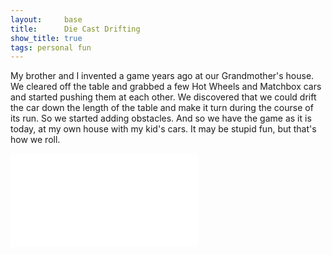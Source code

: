 ```yaml
---
layout:     base
title:      Die Cast Drifting
show_title: true
tags: personal fun
---
```


My brother and I invented a game years ago at our Grandmother's house. We cleared
off the table and grabbed a few Hot Wheels and Matchbox cars and started pushing
them at each other. We discovered that we could drift the car down the length of
the table and make it turn during the course of its run. So we started adding
obstacles. And so we have the game as it is today, at my own house with my
kid's cars. It may be stupid fun, but that's how we roll.

<div class="flex-video">
  <iframe
    src="//www.youtube.com/embed/hVWHP4Row40"
    frameborder="0" allowfullscreen=""></iframe>
</div>
